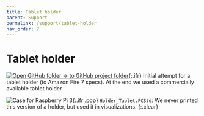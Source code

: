 ```yaml
---
title: Tablet holder
parent: Support
permalink: /support/tablet-holder
nav_order: 7
---
```


# Tablet holder

[![Open GitHub folder]({{"/assets/img/GitHub-Mark-32px.png"|relative_url}}) → to GitHub project folder](https://github.com/reiserlab/Component-Design/tree/main/Support/Holder_Tablet){:.ifr}
Initial attempt for a tablet holder (to Amazon Fire 7 specs). At the end we used a commercially available tablet holder.

![Case for Raspberry Pi 3]({{"/assets/img/Support/Holder_Tablet/Holder_Tablet.png"|relative_url}}){:.ifr .pop}
`Holder_Tablet.FCStd`: We never printed this version of a holder, but used it in visualizations.
{:.clear}